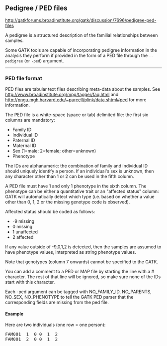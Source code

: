 ## Pedigree / PED files

http://gatkforums.broadinstitute.org/gatk/discussion/7696/pedigree-ped-files

<p>A pedigree is a structured description of the familial relationships between samples. </p>
<p>Some GATK tools are capable of incorporating pedigree information in the analysis they perform if provided in the form of a PED file through the <code>--pedigree</code> (or <code>-ped</code>) argument. </p>
<hr />
<h3>PED file format</h3>
<p>PED files are tabular text files describing meta-data about the samples. See <a href="http://www.broadinstitute.org/mpg/tagger/faq.html"><a href="http://www.broadinstitute.org/mpg/tagger/faq.html">http://www.broadinstitute.org/mpg/tagger/faq.html</a></a> and <a href="http://pngu.mgh.harvard.edu/~purcell/plink/data.shtml#ped"><a href="http://pngu.mgh.harvard.edu/~purcell/plink/data.shtml#ped">http://pngu.mgh.harvard.edu/~purcell/plink/data.shtml#ped</a></a> for more information.</p>
<p>The PED file is a white-space (space or tab) delimited file: the first six columns are mandatory:</p>
<ul>
<li>Family ID</li>
<li>Individual ID</li>
<li>Paternal ID</li>
<li>Maternal ID</li>
<li>Sex (1=male; 2=female; other=unknown)</li>
<li>Phenotype</li>
</ul>
<p>The IDs are alphanumeric: the combination of family and individual ID should uniquely identify a person. If an individual's sex is unknown, then any character other than 1 or 2 can be used in the fifth column.</p>
<p>A PED file must have 1 and only 1 phenotype in the sixth column. The phenotype can be either a quantitative trait or an &quot;affected status&quot; column: GATK will automatically detect which type (i.e. based on whether a value other than 0, 1, 2 or the missing genotype code is observed). </p>
<p>Affected status should be coded as follows:</p>
<ul>
<li>-9 missing</li>
<li>0 missing</li>
<li>1 unaffected</li>
<li>2 affected</li>
</ul>
<p>If any value outside of -9,0,1,2 is detected, then the samples are assumed to have phenotype values, interpreted as string phenotype values.</p>
<p>Note that genotypes (column 7 onwards) cannot be specified to the GATK.</p>
<p>You can add a comment to a PED or MAP file by starting the line with a # character. The rest of that line will be ignored, so make sure none of the IDs start with this character.</p>
<p>Each -ped argument can be tagged with NO_FAMILY_ID, NO_PARENTS, NO_SEX, NO_PHENOTYPE to tell the GATK PED parser that the corresponding fields are missing from the ped file.</p>
<h4>Example</h4>
<p>Here are two individuals (one row = one person):</p>
<pre>
FAM001  1  0 0  1  2
FAM001  2  0 0  1  2
</pre>